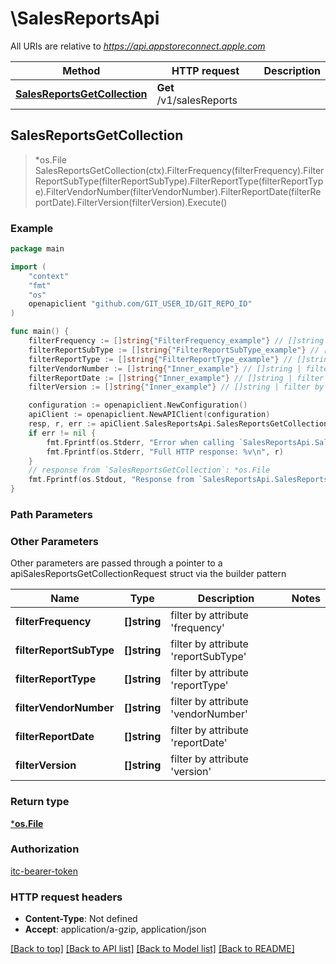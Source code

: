# \SalesReportsApi

All URIs are relative to *https://api.appstoreconnect.apple.com*

Method | HTTP request | Description
------------- | ------------- | -------------
[**SalesReportsGetCollection**](SalesReportsApi.md#SalesReportsGetCollection) | **Get** /v1/salesReports | 



## SalesReportsGetCollection

> *os.File SalesReportsGetCollection(ctx).FilterFrequency(filterFrequency).FilterReportSubType(filterReportSubType).FilterReportType(filterReportType).FilterVendorNumber(filterVendorNumber).FilterReportDate(filterReportDate).FilterVersion(filterVersion).Execute()



### Example

```go
package main

import (
    "context"
    "fmt"
    "os"
    openapiclient "github.com/GIT_USER_ID/GIT_REPO_ID"
)

func main() {
    filterFrequency := []string{"FilterFrequency_example"} // []string | filter by attribute 'frequency'
    filterReportSubType := []string{"FilterReportSubType_example"} // []string | filter by attribute 'reportSubType'
    filterReportType := []string{"FilterReportType_example"} // []string | filter by attribute 'reportType'
    filterVendorNumber := []string{"Inner_example"} // []string | filter by attribute 'vendorNumber'
    filterReportDate := []string{"Inner_example"} // []string | filter by attribute 'reportDate' (optional)
    filterVersion := []string{"Inner_example"} // []string | filter by attribute 'version' (optional)

    configuration := openapiclient.NewConfiguration()
    apiClient := openapiclient.NewAPIClient(configuration)
    resp, r, err := apiClient.SalesReportsApi.SalesReportsGetCollection(context.Background()).FilterFrequency(filterFrequency).FilterReportSubType(filterReportSubType).FilterReportType(filterReportType).FilterVendorNumber(filterVendorNumber).FilterReportDate(filterReportDate).FilterVersion(filterVersion).Execute()
    if err != nil {
        fmt.Fprintf(os.Stderr, "Error when calling `SalesReportsApi.SalesReportsGetCollection``: %v\n", err)
        fmt.Fprintf(os.Stderr, "Full HTTP response: %v\n", r)
    }
    // response from `SalesReportsGetCollection`: *os.File
    fmt.Fprintf(os.Stdout, "Response from `SalesReportsApi.SalesReportsGetCollection`: %v\n", resp)
}
```

### Path Parameters



### Other Parameters

Other parameters are passed through a pointer to a apiSalesReportsGetCollectionRequest struct via the builder pattern


Name | Type | Description  | Notes
------------- | ------------- | ------------- | -------------
 **filterFrequency** | **[]string** | filter by attribute &#39;frequency&#39; | 
 **filterReportSubType** | **[]string** | filter by attribute &#39;reportSubType&#39; | 
 **filterReportType** | **[]string** | filter by attribute &#39;reportType&#39; | 
 **filterVendorNumber** | **[]string** | filter by attribute &#39;vendorNumber&#39; | 
 **filterReportDate** | **[]string** | filter by attribute &#39;reportDate&#39; | 
 **filterVersion** | **[]string** | filter by attribute &#39;version&#39; | 

### Return type

[***os.File**](*os.File.md)

### Authorization

[itc-bearer-token](../README.md#itc-bearer-token)

### HTTP request headers

- **Content-Type**: Not defined
- **Accept**: application/a-gzip, application/json

[[Back to top]](#) [[Back to API list]](../README.md#documentation-for-api-endpoints)
[[Back to Model list]](../README.md#documentation-for-models)
[[Back to README]](../README.md)

